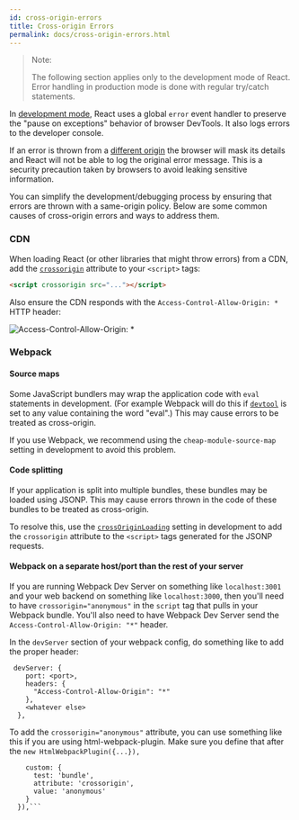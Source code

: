 ```yaml
---
id: cross-origin-errors
title: Cross-origin Errors
permalink: docs/cross-origin-errors.html
---
```


> Note:
>
> The following section applies only to the development mode of React. Error handling in production mode is done with regular try/catch statements.

In [development mode](/docs/optimizing-performance.html), React uses a global `error` event handler to preserve the "pause on exceptions" behavior of browser DevTools. It also logs errors to the developer console.

If an error is thrown from a [different origin](https://developer.mozilla.org/en-US/docs/Web/Security/Same-origin_policy) the browser will mask its details and React will not be able to log the original error message. This is a security precaution taken by browsers to avoid leaking sensitive information.

You can simplify the development/debugging process by ensuring that errors are thrown with a same-origin policy. Below are some common causes of cross-origin errors and ways to address them.

### CDN

When loading React (or other libraries that might throw errors) from a CDN, add the [`crossorigin`](https://developer.mozilla.org/en-US/docs/Web/HTML/CORS_settings_attributes) attribute to your `<script>` tags:

```html
<script crossorigin src="..."></script>
```

Also ensure the CDN responds with the `Access-Control-Allow-Origin: *` HTTP header:

![Access-Control-Allow-Origin: *](../images/docs/cdn-cors-header.png)

### Webpack

#### Source maps

Some JavaScript bundlers may wrap the application code with `eval` statements in development. (For example Webpack will do this if [`devtool`](https://webpack.js.org/configuration/devtool/) is set to any value containing the word "eval".) This may cause errors to be treated as cross-origin.

If you use Webpack, we recommend using the `cheap-module-source-map` setting in development to avoid this problem.

#### Code splitting

If your application is split into multiple bundles, these bundles may be loaded using JSONP. This may cause errors thrown in the code of these bundles to be treated as cross-origin.

To resolve this, use the [`crossOriginLoading`](https://webpack.js.org/configuration/output/#output-crossoriginloading) setting in development to add the `crossorigin` attribute to the `<script>` tags generated for the JSONP requests.


#### Webpack on a separate host/port than the rest of your server

If you are running Webpack Dev Server on something like `localhost:3001` and your web backend on something like `localhost:3000`, then you'll need to have `crossorigin="anonymous"` in the `script` tag that pulls in your Webpack bundle. You'll also need to have Webpack Dev Server send the `Access-Control-Allow-Origin: "*"` header.

In the `devServer` section of your webpack config, do something like to add the proper header:
```
 devServer: {
    port: <port>,
    headers: {
      "Access-Control-Allow-Origin": "*"
    },
    <whatever else>
  },
  ```
  To add the `crossorigin="anonymous"` attribute, you can use something like this if you are using html-webpack-plugin. Make sure you define that after the `new HtmlWebpackPlugin({...}),`
  ``` new ScriptExtHtmlWebpackPlugin({
      custom: {
        test: 'bundle',
        attribute: 'crossorigin',
        value: 'anonymous'
      }
    }),```
